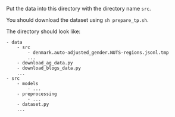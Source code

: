 
Put the data into this directory with the directory name `src`.

You should download the dataset using `sh prepare_tp.sh`.

The directory should look like:
```
- data
    - src
        - denmark.auto-adjusted_gender.NUTS-regions.jsonl.tmp
        ...
    - download_ag_data.py
    - download_blogs_data.py
    ...
- src
    - models
        - ...
    - preprocessing
        - ...
    - dataset.py
    ...
```
